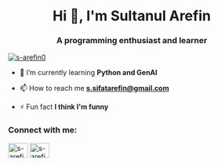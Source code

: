 <h1 align="center">Hi 👋, I'm Sultanul Arefin</h1>
<h3 align="center">A programming enthusiast and learner</h3>

<p align="left"> <a href="https://github.com/ryo-ma/github-profile-trophy"><img src="https://github-profile-trophy.vercel.app/?username=s-arefin0" alt="s-arefin0" /></a> </p>

- 🌱 I’m currently learning **Python and GenAI**

- 📫 How to reach me **s.sifatarefin@gmail.com**

- ⚡ Fun fact **I think I'm funny**

<h3 align="left">Connect with me:</h3>
<p align="left">
<a href="https://linkedin.com/in/s-arefin0" target="blank"><img align="center" src="https://raw.githubusercontent.com/rahuldkjain/github-profile-readme-generator/master/src/images/icons/Social/linked-in-alt.svg" alt="s-arefin0" height="30" width="40" /></a>
<a href="https://fb.com/s-arefin0" target="blank"><img align="center" src="https://raw.githubusercontent.com/rahuldkjain/github-profile-readme-generator/master/src/images/icons/Social/facebook.svg" alt="s-arefin0" height="30" width="40" /></a>
</p>
